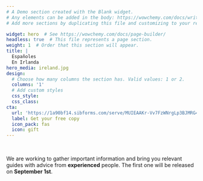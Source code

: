 ```yaml
---
# A Demo section created with the Blank widget.
# Any elements can be added in the body: https://wowchemy.com/docs/writing-markdown-latex/
# Add more sections by duplicating this file and customizing to your requirements.

widget: hero  # See https://wowchemy.com/docs/page-builder/
headless: true  # This file represents a page section.
weight: 1  # Order that this section will appear.
title: |
  Españoles  
  En Irlanda
hero_media: ireland.jpg
design:
  # Choose how many columns the section has. Valid values: 1 or 2.
  columns: '1'
  # Add custom styles
  css_style:
  css_class:
cta:
  url: 'https://1a90bf14.sibforms.com/serve/MUIEAAKr-Vv7FzWNrgLp3BJMRG4-HVXgSXxyxBb4Fh1I40wG_ahXhvR6YQQOb-Z8PrQKapn4CnBVp_TxQTic0XxTBUMzfaAmj53jxtoMgcgcn9KhTCn_f_I8YPt__l3Qz-DZbzZ9A7rgIHnZhg0IhPPahEGvJjCbRiUdZAC3woVO80gn2wQIeQ-Y5q4StykaUfITg4HPNsFKxYH3'
  label: Get your free copy
  icon_pack: fas
  icon: gift
---
```


<br>

We are working to gather important information and bring you relevant guides with advice from **experienced** people. The first one will be released on **September 1st**.